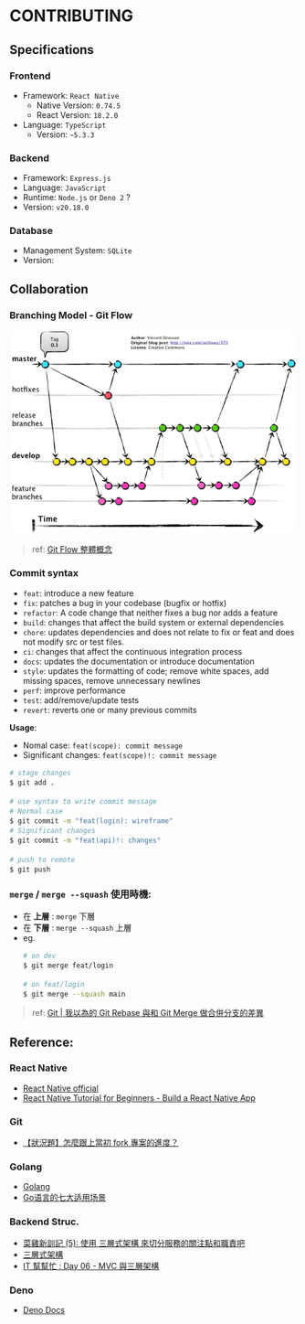 # CONTRIBUTING
## Specifications
### **Frontend**
- Framework: `React Native`
  - Native Version: `0.74.5`
  - React Version: `18.2.0`
- Language: `TypeScript`
  - Version: `~5.3.3`
### **Backend**
- Framework: `Express.js`
- Language: `JavaScript`
- Runtime: `Node.js` or `Deno 2` ?
- Version: `v20.18.0`
### **Database**
- Management System: `SQLite`
- Version: 

## Collaboration
### Branching Model - Git Flow
![Git Flow](./docs/Images/Git%20Flow.png)
> ref: [Git Flow 整體概念](https://alincode.github.io/git-workshop/git-flow/)


### Commit syntax
- `feat`: introduce a new feature
- `fix`: patches a bug in your codebase (bugfix or hotfix)
- `refactor`: A code change that neither fixes a bug nor adds a feature
- `build`: changes that affect the build system or external dependencies
- `chore`: updates dependencies and does not relate to fix or feat and does not modify src or test files.
- `ci`: changes that affect the continuous integration process
- `docs`: updates the documentation or introduce documentation
- `style`: updates the formatting of code; remove white spaces, add missing spaces, remove unnecessary newlines
- `perf`: improve performance
- `test`: add/remove/update tests
- `revert`: reverts one or many previous commits
  
__Usage__: 
* Nomal case: `feat(scope): commit message`
* Significant changes: `feat(scope)!: commit message`
```bash
# stage changes
$ git add .

# use syntax to write commit message
# Normal case
$ git commit -m "feat(login): wireframe"
# Significant changes
$ git commit -m "feat(api)!: changes"

# push to remote
$ git push
```

### `merge` / `merge --squash` 使用時機:
- 在 __上層__ : `merge` 下層
- 在 __下層__ : `merge --squash` 上層
- eg.
    ```bash
    # on dev
    $ git merge feat/login

    # on feat/login
    $ git merge --squash main
    ```
> ref: [Git | 我以為的 Git Rebase 與和 Git Merge 做合併分支的差異](https://medium.com/starbugs/git-%E6%88%91%E4%BB%A5%E7%82%BA%E7%9A%84-git-rebase-%E8%88%87%E5%92%8C-git-merge-%E5%81%9A%E5%90%88%E4%BD%B5%E5%88%86%E6%94%AF%E7%9A%84%E5%B7%AE%E7%95%B0-cacd3f45294d)

## Reference:<br>
### React Native
- [React Native official](https://reactnative.dev/)
- [React Native Tutorial for Beginners - Build a React Native App](https://www.youtube.com/watch?v=0-S5a0eXPoc&list=PLTjRvDozrdlxzQet01qZBt-sRG8bbDggv&index=1)
### Git
- [【狀況題】怎麼跟上當初 fork 專案的進度？](https://gitbook.tw/chapters/github/syncing-a-fork)
### Golang
- [Golang](https://go.dev/doc/)
- [Go语言的七大适用场景](https://juejin.cn/post/7213576339328434233)
### Backend Struc.
- [菜雞新訓記 (5): 使用 三層式架構 來切分服務的關注點和職責吧](https://igouist.github.io/post/2021/10/newbie-5-3-layer-architecture/)
- [三層式架構](https://sunnyday0932.github.io/2020/%E4%B8%89%E5%B1%A4%E5%BC%8F%E6%9E%B6%E6%A7%8B/)
- [IT 幫幫忙 : Day 06 - MVC 與三層架構](https://ithelp.ithome.com.tw/m/articles/10268951)
### Deno
- [Deno Docs](https://docs.deno.com/)